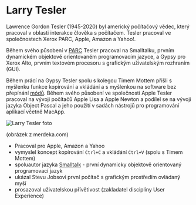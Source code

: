 # Larry Tesler

Lawrence Gordon Tesler (1945-2020) byl americký počítačový vědec, který pracoval v oblasti interakce člověka s počítačem. Tesler pracoval ve společnostech Xerox PARC, Apple, Amazon a Yahoo!.

Během svého působení v [PARC](https://en.wikipedia.org/wiki/PARC_(company)) Tesler pracoval na Smalltalku, prvním dynamickém objektově orientovaném programovacím jazyce, a Gypsy pro Xerox Alto, prvním textovém procesoru s grafickým uživatelským rozhraním (GUI).

Během prácí na Gypsy Tesler spolu s kolegou Timem Mottem přišli s myšlenku funkce kopírování a vkládání a s myšlenkou na software bez přepínání [módů](https://en.wikipedia.org/wiki/Mode_(user_interface)). Během svého působení ve společnosti Apple Tesler pracoval na vývoji počítačů Apple Lisa a Apple Newton a podílel se na vývoji jazyka Object Pascal a jeho použití v sadách nástrojů pro programování aplikací včetně MacApp.

![Larry Tesler foto](https://cdns.klimg.com/merdeka.com/i/w/news/2020/02/21/1149381/540x270/larry-tesler-sang-pencipta-copy-cut-dan-paste-meninggal-dunia.jpg)

(obrázek z merdeka.com)

- Pracoval pro Apple, Amazon a Yahoo
- vymyslel koncept kopírování `Ctrl+C` a vkládání `Ctrl+V` (spolu s Timem Mottem)
- spoluautor jazyka [Smalltalk](https://en.wikipedia.org/wiki/Smalltalk) - první dynamicky objektově orientovaný programovací jazyk
- ukázal Stevu Jobsovi první počítač s grafickým prostředím ovládaný myší
- prosazoval uživatelskou přívětivost (zakladatel disciplíny User Experience) 
